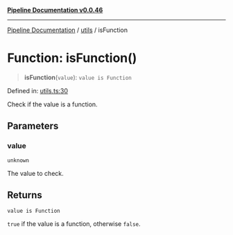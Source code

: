 [**Pipeline Documentation v0.0.46**](../../README.md)

***

[Pipeline Documentation](../../modules.md) / [utils](../README.md) / isFunction

# Function: isFunction()

> **isFunction**(`value`): `value is Function`

Defined in: [utils.ts:30](https://github.com/stonemjs/pipeline/blob/bdafb2a2f2d57df256cc97fee41b6f9b9fdd69f9/src/utils.ts#L30)

Check if the value is a function.

## Parameters

### value

`unknown`

The value to check.

## Returns

`value is Function`

`true` if the value is a function, otherwise `false`.
